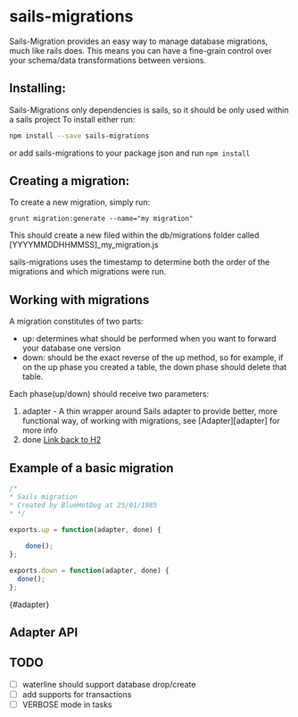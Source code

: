 # sails-migrations

Sails-Migration provides an easy way to manage database migrations, much like rails does.
This means you can have a fine-grain control over your schema/data transformations between versions.

## Installing:

Sails-Migrations only dependencies is sails, so it should be only used within a sails project
To install either run:

```bash
npm install --save sails-migrations
```
or add sails-migrations to your package json and run ```npm install```

## Creating a migration:

To create a new migration, simply run:
```
grunt migration:generate --name="my migration"
```
This should create a new filed within the db/migrations folder called [YYYYMMDDHHMMSS]_my_migration.js

sails-migrations uses the timestamp to determine both the order of the migrations and which
migrations were run.


## Working with migrations

A migration constitutes of two parts:

- up: determines what should be performed when you want to forward your database one version
- down: should be the exact reverse of the up method, so for example, if on the up phase you created a table, the down phase should delete that table.

Each phase(up/down) should receive two parameters: 

1. adapter - A thin wrapper around Sails adapter to provide better, more functional way, of working with migrations, see [Adapter][adapter] for more info
2. done
[Link back to H2](#adapter)

## Example of a basic migration

```javascript
/*
* Sails migration
* Created by BlueHotDog at 25/01/1985
* */

exports.up = function(adapter, done) {
	
	done();
};

exports.down = function(adapter, done) {
  done();
};

```

{#adapter}
## Adapter API
## TODO

- [ ] waterline should support database drop/create
- [ ] add supports for transactions
- [ ] VERBOSE mode in tasks

